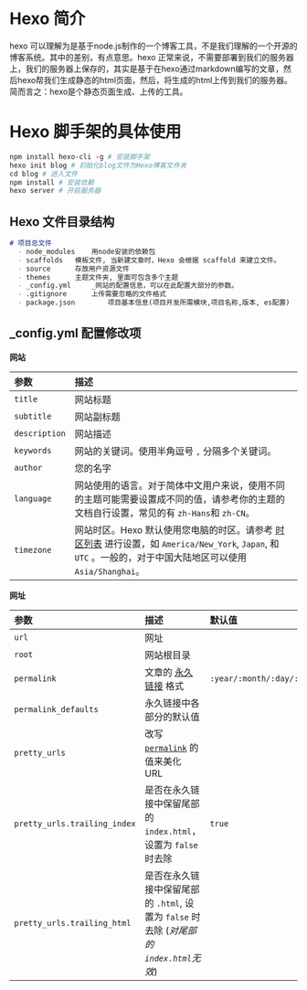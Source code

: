# Hexo 简介

hexo 可以理解为是基于node.js制作的一个博客工具，不是我们理解的一个开源的博客系统。其中的差别，有点意思。hexo 正常来说，不需要部署到我们的服务器上，我们的服务器上保存的，其实是基于在hexo通过markdown编写的文章，然后hexo帮我们生成静态的html页面，然后，将生成的html上传到我们的服务器。简而言之：hexo是个静态页面生成、上传的工具。

# Hexo 脚手架的具体使用

~~~makefile
npm install hexo-cli -g # 安装脚手架
hexo init blog # 初始化blog文件为Hexo博客文件夹
cd blog	# 进入文件
npm install # 安装依赖
hexo server # 开启服务器
~~~

## Hexo 文件目录结构

~~~markdown
# 项目总文件
  - node_modules	用node安装的依赖包
  - scaffolds	模板文件, 当新建文章时，Hexo 会根据 scaffold 来建立文件。
  - source		存放用户资源文件
  - themes		主题文件夹, 里面可包含多个主题
  - _config.yml		_网站的配置信息，可以在此配置大部分的参数。
  - .gitignore		上传需要忽略的文件格式
  - package.json		项目基本信息(项目开发所需模块,项目名称,版本, es配置)
~~~

## _config.yml 配置修改项

**网站**

| 参数          | 描述                                                         |
| :------------ | :----------------------------------------------------------- |
| `title`       | 网站标题                                                     |
| `subtitle`    | 网站副标题                                                   |
| `description` | 网站描述                                                     |
| `keywords`    | 网站的关键词。使用半角逗号 `,` 分隔多个关键词。              |
| `author`      | 您的名字                                                     |
| `language`    | 网站使用的语言。对于简体中文用户来说，使用不同的主题可能需要设置成不同的值，请参考你的主题的文档自行设置，常见的有 `zh-Hans`和 `zh-CN`。 |
| `timezone`    | 网站时区。Hexo 默认使用您电脑的时区。请参考 [时区列表](https://en.wikipedia.org/wiki/List_of_tz_database_time_zones) 进行设置，如 `America/New_York`, `Japan`, 和 `UTC` 。一般的，对于中国大陆地区可以使用 `Asia/Shanghai`。 |

**网址**

| 参数                         | 描述                                                         | 默认值                      |
| :--------------------------- | :----------------------------------------------------------- | :-------------------------- |
| `url`                        | 网址                                                         |                             |
| `root`                       | 网站根目录                                                   |                             |
| `permalink`                  | 文章的 [永久链接](https://hexo.io/zh-cn/docs/permalinks) 格式 | `:year/:month/:day/:title/` |
| `permalink_defaults`         | 永久链接中各部分的默认值                                     |                             |
| `pretty_urls`                | 改写 [`permalink`](https://hexo.io/zh-cn/docs/variables) 的值来美化 URL |                             |
| `pretty_urls.trailing_index` | 是否在永久链接中保留尾部的 `index.html`，设置为 `false` 时去除 | `true`                      |
| `pretty_urls.trailing_html`  | 是否在永久链接中保留尾部的 `.html`, 设置为 `false` 时去除 (*对尾部的 `index.html`无效*) |                             |